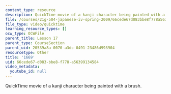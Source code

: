 ```yaml
---
content_type: resource
description: QuickTime movie of a kanji character being painted with a brush.
file: /courses/21g-504-japanese-iv-spring-2009/66cede67d083bbe8f778a56399134584_1669.mov
file_type: video/quicktime
learning_resource_types: []
ocw_type: OCWFile
parent_title: Lesson 17
parent_type: CourseSection
parent_uid: 20539a8a-0070-a3dc-0491-23486d993904
resourcetype: Other
title: '1669'
uid: 66cede67-d083-bbe8-f778-a56399134584
video_metadata:
  youtube_id: null
---
```

QuickTime movie of a kanji character being painted with a brush.

